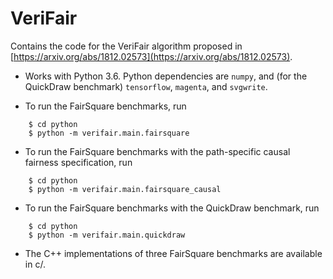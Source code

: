VeriFair
=====

Contains the code for the VeriFair algorithm proposed in [https://arxiv.org/abs/1812.02573](https://arxiv.org/abs/1812.02573).

- Works with Python 3.6. Python dependencies are `numpy`, and (for the QuickDraw benchmark) `tensorflow`, `magenta`, and `svgwrite`.

- To run the FairSquare benchmarks, run
```
    $ cd python
    $ python -m verifair.main.fairsquare
```

- To run the FairSquare benchmarks with the path-specific causal fairness specification, run
```
    $ cd python
    $ python -m verifair.main.fairsquare_causal
```

- To run the FairSquare benchmarks with the QuickDraw benchmark, run
```
    $ cd python
    $ python -m verifair.main.quickdraw
```

- The C++ implementations of three FairSquare benchmarks are available in c/.